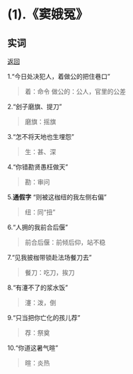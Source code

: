 # (1).《窦娥冤》

## 实词

[返回](./文言文与古诗文.html)

1.“今日处决犯人，着做公的把住巷口”
>着：命令
>做公的：公人，官里的公差

2.“刽子磨旗、提刀”
>磨旗：摇旗

3.“怎不将天地也生埋怨”
>生：甚、深

4.“你错勘贤愚枉做天”
>勘：审问

5.**通假字** “则被这枷纽的我左侧右偏”
>纽：同“扭”

6.“人拥的我前合后偃”
>前合后偃：前倾后仰，站不稳

7.“见我披枷带锁赴法场餐刀去”
>餐刀：吃刀，挨刀

8.“有瀽不了的浆水饭”
>瀽：泼，倒

9.“只当把你亡化的孩儿荐”
>荐：祭奠

10.“你道这暑气暄”
>暄：炎热
